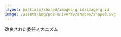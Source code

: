 ```yaml
---
layout: partials/shared/images-grid/image-grid
image: /assets/img/pos-universe/shapes/shape8.svg
---
```


改良された委任メカニズム
